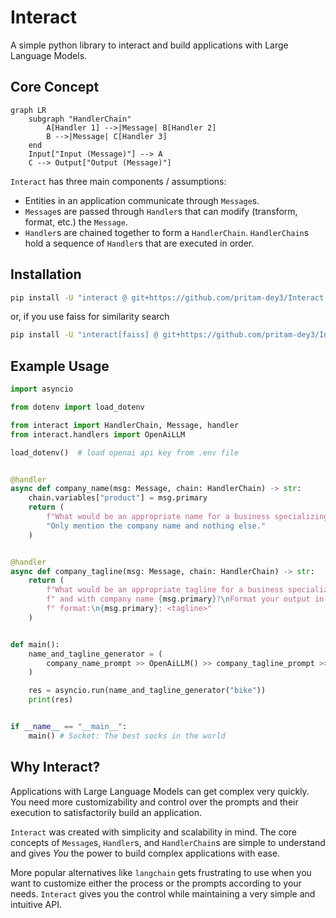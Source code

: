 # Interact
A simple python library to interact and build applications with Large Language Models.

## Core Concept

```mermaid
graph LR
    subgraph "HandlerChain"
        A[Handler 1] -->|Message| B[Handler 2]
        B -->|Message| C[Handler 3]
    end
    Input["Input (Message)"] --> A
    C --> Output["Output (Message)"]
```
`Interact` has three main components / assumptions:

* Entities in an application communicate through `Message`s.
* `Message`s are passed through `Handler`s that can modify (transform, format, etc.) the `Message`.
* `Handler`s are chained together to form a `HandlerChain`. `HandlerChain`s hold a sequence of `Handler`s that are executed in order.

## Installation
```bash
pip install -U "interact @ git+https://github.com/pritam-dey3/Interact.git"
```
or, if you use faiss for similarity search
```bash
pip install -U "interact[faiss] @ git+https://github.com/pritam-dey3/Interact.git"
```

## Example Usage
```python
import asyncio

from dotenv import load_dotenv

from interact import HandlerChain, Message, handler
from interact.handlers import OpenAiLLM

load_dotenv()  # load openai api key from .env file


@handler
async def company_name(msg: Message, chain: HandlerChain) -> str:
    chain.variables["product"] = msg.primary
    return (
        f"What would be an appropriate name for a business specializing in {msg.primary}?"
        "Only mention the company name and nothing else."
    )


@handler
async def company_tagline(msg: Message, chain: HandlerChain) -> str:
    return (
        f"What would be an appropriate tagline for a business specializing in {chain.variables['product']}"
        f" and with company name {msg.primary}?\nFormat your output in the following"
        f" format:\n{msg.primary}: <tagline>"
    )


def main():
    name_and_tagline_generator = (
        company_name_prompt >> OpenAiLLM() >> company_tagline_prompt >> OpenAiLLM()
    )

    res = asyncio.run(name_and_tagline_generator("bike"))
    print(res)


if __name__ == "__main__":
    main() # Socket: The best socks in the world

```

## Why Interact?
Applications with Large Language Models can get complex very quickly. You need more customizability and control over the prompts and their execution to satisfactorily build an application.

`Interact` was created with simplicity and scalability in mind. The core concepts of `Message`s, `Handler`s, and `HandlerChain`s are simple to understand and gives _You_ the power to build complex applications with ease.

More popular alternatives like `langchain` gets frustrating to use when you want to customize either the process or the prompts according to your needs. `Interact` gives you the control while maintaining a very simple and intuitive API.

